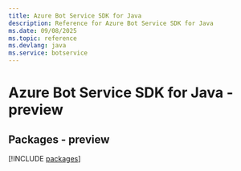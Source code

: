 ```yaml
---
title: Azure Bot Service SDK for Java
description: Reference for Azure Bot Service SDK for Java
ms.date: 09/08/2025
ms.topic: reference
ms.devlang: java
ms.service: botservice
---
```

# Azure Bot Service SDK for Java - preview
## Packages - preview
[!INCLUDE [packages](bot-service-index.md)]